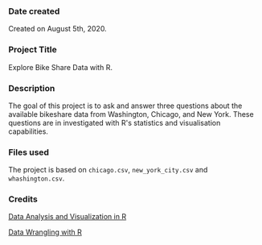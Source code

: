 ### Date created
Created on August 5th, 2020.

### Project Title
Explore Bike Share Data with R.

### Description
The goal of this project is to ask and answer three questions about the available bikeshare data from Washington, Chicago, and New York. These questions are in investigated with R's statistics and visualisation capabilities.

### Files used
The project is based on `chicago.csv`, `new_york_city.csv` and `whashington.csv`.

### Credits
[Data Analysis and Visualization in R](https://datacarpentry.org/R-ecology-lesson/index.html) 

[Data Wrangling with R](https://cengel.github.io/R-data-wrangling/) 